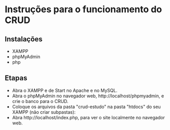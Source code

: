 # Instruções para o funcionamento do CRUD

## Instalações
- XAMPP
- phpMyAdmin
- php

## Etapas
- Abra o XAMPP e de Start no Apache e no MySQL.
- Abra o phpMyAdmin no navegador web, http://localhost/phpmyadmin, e crie o banco para o CRUD.
- Coloque os arquivos da pasta "crud-estudo" na pasta "htdocs" do seu XAMPP (não criar subpastas): 
- Abra http://localhost/index.php, para ver o site localmente no navegador web.

